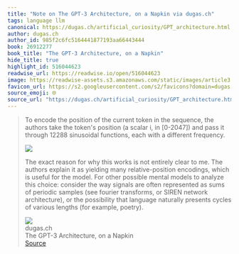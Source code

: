 ```yaml
---
title: "Note on The GPT-3 Architecture, on a Napkin via dugas.ch"
tags: language llm
canonical: https://dugas.ch/artificial_curiosity/GPT_architecture.html
author: dugas.ch
author_id: 985f2c6fc5164441877193aa66443444
book: 26912277
book_title: "The GPT-3 Architecture, on a Napkin"
hide_title: true
highlight_id: 516044623
readwise_url: https://readwise.io/open/516044623
image: https://readwise-assets.s3.amazonaws.com/static/images/article3.5c705a01b476.png
favicon_url: https://s2.googleusercontent.com/s2/favicons?domain=dugas.ch
source_emoji: 🌐
source_url: "https://dugas.ch/artificial_curiosity/GPT_architecture.html#:~:text=To%20encode%20the,%28for%20example%2C%20poetry%29."
---
```


> To encode the position of the current token in the sequence, the authors take the token's position (a scalar i, in [0-2047]) and pass it through 12288 sinusoidal functions, each with a different frequency.
> 
> ![](https://dugas.ch/artificial_curiosity/GPT_architecture.html/./img/GPT_architecture/pos1.png)
> 
> The exact reason for why this works is not entirely clear to me. The authors explain it as yielding many relative-position encodings, which is useful for the model. For other possible mental models to analyze this choice: consider the way signals are often represented as sums of periodic samples (see fourier transforms, or SIREN network architecture), or the possibility that language naturally presents cycles of various lengths (for example, poetry).
> <div class="quoteback-footer"><div class="quoteback-avatar"><img class="mini-favicon" src="https://s2.googleusercontent.com/s2/favicons?domain=dugas.ch"></div><div class="quoteback-metadata"><div class="metadata-inner"><span style="display:none">FROM:</span><div aria-label="dugas.ch" class="quoteback-author"> dugas.ch</div><div aria-label="The GPT-3 Architecture, on a Napkin" class="quoteback-title"> The GPT-3 Architecture, on a Napkin</div></div></div><div class="quoteback-backlink"><a target="_blank" aria-label="go to the full text of this quotation" rel="noopener" href="https://dugas.ch/artificial_curiosity/GPT_architecture.html#:~:text=To%20encode%20the,%28for%20example%2C%20poetry%29." class="quoteback-arrow"> Source</a></div></div>